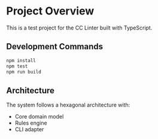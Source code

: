 # Project Overview

This is a test project for the CC Linter built with TypeScript.

## Development Commands

```bash
npm install
npm test
npm run build
```

## Architecture

The system follows a hexagonal architecture with:
- Core domain model
- Rules engine
- CLI adapter
